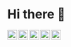 # Hi there 👋
<a href="https://www.youtube.com/channel/UCOlffIASIE4veM6mFfQw6hw">
  <img align="left" alt="Hazem Elmahy - Youtube" width="22px" src="https://cdn.jsdelivr.net/npm/simple-icons@v3/icons/youtube.svg"/>
</a>
<a href="https://www.linkedin.com/in/hazem-elmahy-4ba3071a1/">
  <img align="left" alt="Hazem Elmahy - LinkedIn" width="22px" src="https://cdn.jsdelivr.net/npm/simple-icons@v3/icons/linkedin.svg"/>
</a>
<a href="https://www.instagram.com/HazemElmahy23/">
  <img align="left" alt="Hazem Elmahy - Instagram" width="22px" src="https://cdn.jsdelivr.net/npm/simple-icons@v3/icons/instagram.svg"/>
</a>
<a href="https://twitter.com/Zomaaa23">
  <img align="left" alt="Hazem Elmahy - Twitter" width="22px" src="https://cdn.jsdelivr.net/npm/simple-icons@v3/icons/twitter.svg"/>
</a>
<a href="https://www.facebook.com/hazemgamal23/">
  <img align="left" alt="Hazem Elmahy - Facebook" width="22px" src="https://cdn.jsdelivr.net/npm/simple-icons@v3/icons/facebook.svg"/>
</a>
<br />
<br />
